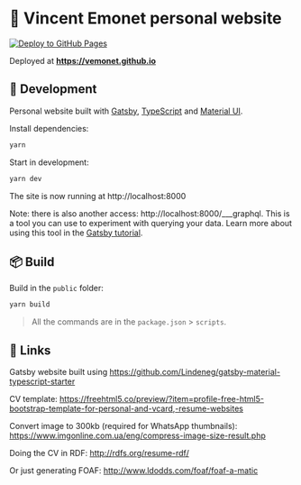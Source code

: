 # 👤 Vincent Emonet personal website

[![Deploy to GitHub Pages](https://github.com/vemonet/vemonet.github.io/actions/workflows/deploy.yml/badge.svg)](https://github.com/vemonet/vemonet.github.io/actions/workflows/deploy.yml)

Deployed at **https://vemonet.github.io**

## 🔧 Development

Personal website built with [Gatsby](https://www.gatsbyjs.com/), [TypeScript](https://www.typescriptlang.org/) and [Material UI](https://mui.com/core).

Install dependencies:

```bash
yarn
```

Start in development:

```bash
yarn dev
```

The site is now running at http://localhost:8000

Note: there is also another access: http://localhost:8000/___graphql. This is a tool you can use to experiment with querying your data. Learn more about using this tool in the [Gatsby tutorial](https://www.gatsbyjs.org/tutorial/part-five/#introducing-graphiql).

## 📦️ Build

Build in the `public` folder:

```bash
yarn build
```

> All the commands are in the `package.json` > `scripts`.

## 🔗 Links

Gatsby website built using https://github.com/Lindeneg/gatsby-material-typescript-starter

CV template: https://freehtml5.co/preview/?item=profile-free-html5-bootstrap-template-for-personal-and-vcard,-resume-websites

Convert image to 300kb (required for WhatsApp thumbnails): https://www.imgonline.com.ua/eng/compress-image-size-result.php

Doing the CV in RDF: http://rdfs.org/resume-rdf/

Or just generating FOAF: http://www.ldodds.com/foaf/foaf-a-matic